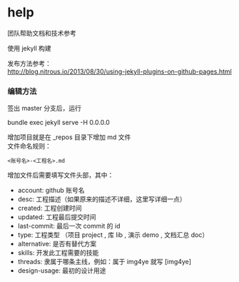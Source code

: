 # help
团队帮助文档和技术参考

使用 jekyll 构建

发布方法参考：  
http://blog.nitrous.io/2013/08/30/using-jekyll-plugins-on-github-pages.html

### 编辑方法

签出 master 分支后，运行

bundle exec jekyll serve -H 0.0.0.0

增加项目就是在 _repos 目录下增加 md 文件  
文件命名规则：

```
<账号名>-<工程名>.md
```

增加文件后需要填写文件头部，其中：

- account: github 账号名
- desc: 工程描述（如果原来的描述不详细，这里写详细一点）
- created: 工程创建时间
- updated: 工程最后提交时间
- last-commit: 最后一次 commit 的 id
- type: 工程类型 （项目 project , 库 lib , 演示 demo , 文档汇总 doc）
- alternative: 是否有替代方案
- skills: 开发此工程需要的技能
- threads: 隶属于哪条主线，例如：属于 img4ye 就写 [img4ye]
- design-usage: 最初的设计用途